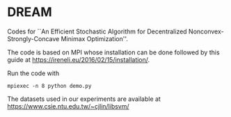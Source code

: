 # DREAM

Codes for ``An Efficient Stochastic Algorithm for Decentralized Nonconvex-Strongly-Concave Minimax Optimization''.

The code is based on MPI whose installation can be done followed by this guide at https://ireneli.eu/2016/02/15/installation/.

Run the code with

```
mpiexec -n 8 python demo.py
```

The datasets used in our experiments are available at https://www.csie.ntu.edu.tw/~cjlin/libsvm/
